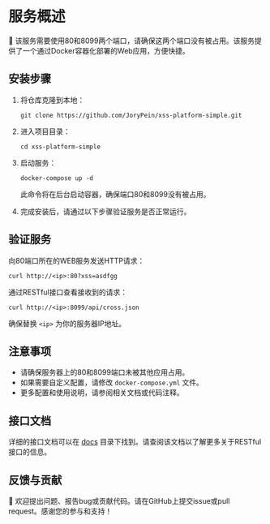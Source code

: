 
# 服务概述

:rocket: 该服务需要使用80和8099两个端口，请确保这两个端口没有被占用。该服务提供了一个通过Docker容器化部署的Web应用，方便快捷。

## 安装步骤

1. 将仓库克隆到本地：

   ```shell
   git clone https://github.com/JoryPein/xss-platform-simple.git  
   ```

2. 进入项目目录：

   ```shell
   cd xss-platform-simple
   ```

3. 启动服务：

   ```shell
   docker-compose up -d
   ```

   此命令将在后台启动容器，确保端口80和8099没有被占用。

4. 完成安装后，请通过以下步骤验证服务是否正常运行。

## 验证服务

向80端口所在的WEB服务发送HTTP请求：

```shell
curl http://<ip>:80?xss=asdfgg
```

通过RESTful接口查看接收到的请求：

```shell
curl http://<ip>:8099/api/cross.json
```

确保替换 `<ip>` 为你的服务器IP地址。

## 注意事项

- 请确保服务器上的80和8099端口未被其他应用占用。
- 如果需要自定义配置，请修改 `docker-compose.yml` 文件。
- 更多配置和使用说明，请参阅相关文档或代码注释。

## 接口文档

详细的接口文档可以在 [docs](docs/) 目录下找到。请查阅该文档以了解更多关于RESTful接口的信息。

## 反馈与贡献

🙌 欢迎提出问题、报告bug或贡献代码。请在GitHub上提交issue或pull request。感谢您的参与和支持！
